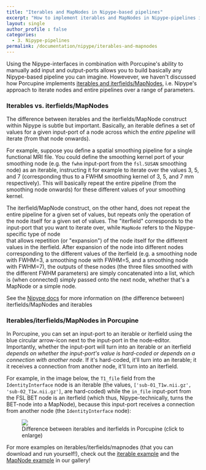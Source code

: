 ```yaml
---
title: "Iterables and MapNodes in Nipype-based pipelines"
excerpt: "How to implement iterables and MapNodes in Nipype-pipelines in Porcupine"
layout: single
author_profile : false
categories:
  - 3. Nipype-pipelines
permalink: /documentation/nipype/iterables-and-mapnodes
---
```


Using the Nipype-interfaces in combination with Porcupine's ability to manually
add input and output-ports allows you to build basically any Nipype-based
pipeline you can imagine. Howevever, we haven't discussed how Porcupine implements
[iterables and iterfields/MapNodes](), i.e. Nipype's approach to iterate nodes and entire
pipelines over a range of parameters.

### Iterables vs. iterfields/MapNodes
The difference between iterables and the iterfields/MapNode construct within Nipype
is subtle but important. Basically, an iterable defines a set of values for a given
input-port of a node across which the *entire pipeline* will iterate (from that node onwards).

For example, suppose you define a spatial smoothing pipeline for a single functional MRI file.
You could define the smoothing kernel port of your smoothing node (e.g. the `fwhm`
input-port from the `fsl.SUSAN` smoothing node) as an iterable, instructing it
for example to iterate over the values 3, 5, and 7 (corresponding thus to a
FWHM smoothing kernel of 3, 5, and 7 mm respectively). This will basically repeat
the entire pipeline (from the smoothing node onwards) for these different values of
your smoothing kernel.

The iterfield/MapNode construct, on the other hand, does not repeat the entire
pipeline for a given set of values, but repeats only the operation of the node itself
for a given set of values. The "iterfield" corresponds to the input-port that you
want to iterate over, while `MapNode` refers to the Nipype-specific type of node  
that allows repetition (or "expansion") of the node itself for the different values
in the iterfield. After expansion of the node into different nodes corresponding
to the different values of the iterfield (e.g. a smoothing node with FWHM=3, a smoothing
node with FWHM=5, and a smoothing node with FWHM=7), the outputs of these nodes
(the three files smoothed with the different FWHM parameters) are simply concatenated
into a list, which is (when connected) simply passed onto the next node, whether
that's a MapNode or a simple node.

See the [Nipype docs](http://nipype.readthedocs.io/en/latest/users/mapnode_and_iterables.html)
for more information on (the difference between) iterfields/MapNodes and iterables

### Iterables/iterfields/MapNodes in Porcupine
In Porcupine, you can set an input-port to an iterable or iterfield using the
blue circular arrow-icon next to the input-port in the node-editor. Importantly,
whether the input-port will turn into an iterable or an iterfield *depends on
whether the input-port's value is hard-coded or depends on a connection with
another node*. If it's hard-coded, it'll turn into an iterable; it it receives
a connection from another node, it'll turn into an iterfield.

For example, in the image below, the `T1_file` field from the `IdentityInterface`
node is an iterable (the values, `['sub-01_T1w.nii.gz', 'sub-02_T1w.nii.gz']`,
are hard-coded) while the `in_file` input-port from the FSL BET node is an
iterfield (which thus, Nipype-technically, turns the BET-node into a MapNode),
because this input-port receives a connection from another node (the
`IdentityInterface` node):

<figure>
	<a href="{{ site.url }}{{ site.baseurl }}/documentation/images/mapnode_vs_iterable.png"><img
    src="{{ site.url }}{{ site.baseurl }}/{{ example_path }}/documentation/images/mapnode_vs_iterable.png"></a>
	<figcaption>Difference between iterables and iterfields in Porcupine (click to enlarge)</figcaption>
</figure>

For more examples on iterables/iterfields/mapnodes (that you can download and run yourself!),
check out the [iterable example](/Porcupine/examples/iterables-example) and
the [MapNode example](/Porcupine/examples/mapnode-example) in our gallery!
